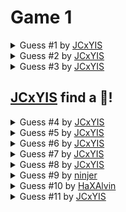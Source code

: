 # Game 1
 
<details> 
<summary> Guess #1 by <a href="https://github.com/JCxYIS">JCxYIS</a></summary>
<br>

|     |  0  |  1  |  2  |  3  |  4  |  5  |  6  |  7  |  8  |  9  |
|:---:|:---:|:---:|:---:|:---:|:---:|:---:|:---:|:---:|:---:|:---:|
| **00** | 🔳 | 🔳 | 🔳 | 🔳 | 🔳 | 🔳 | 🔳 | 🔳 | 🔳 | 🔳 | 
| **10** | 🔳 | 🔳 | 🔳 | 🔳 | 🔳 | 🔳 | 🔳 | 🔳 | 🔳 | 🔳 | 
| **20** | 🔳 | 🔳 | 🔳 | 🔳 | 🔳 | 🔳 | 🔳 | 🔳 | 🔳 | 🔳 | 
| **30** | 🔳 | 🔳 | 🔳 | 🔳 | 🔳 | 🔳 | 🔳 | 🔳 | 🔳 | 🔳 | 
| **40** | 🔳 | 🔳 | 🔳 | 🔳 | 🔳 | 🔳 | 🔳 | 🔳 | 🔳 | 🔳 | 
| **50** | 🔳 | 🔳 | 🔳 | 🔳 | 🔳 | 🔳 | 🔳 | 🔳 | 🔳 | 🔳 | 
| **60** | 🔳 | 🔳 | 🔳 | 🔳 | 🔳 | 🔳 | 🔳 | 🔳 | 🔳 | 🔳 | 
| **70** | 🔳 | 🔳 | 🔳 | 🔳 | 🔳 | 🔳 | 🔳 | 🔳 | 🔳 | 🔳 | 
| **80** | 🔳 | 🔳 | 🔳 | 🔳 | 🔳 | 🔳 | 🔳 | 1⃣ | 🔳 | 🔳 | 
| **90** | 🔳 | 🔳 | 🔳 | 🔳 | 🔳 | 🔳 | 🔳 | 🔳 | 🔳 | 🔳 | 


</details>
 
<details> 
<summary> Guess #2 by <a href="https://github.com/JCxYIS">JCxYIS</a></summary>
<br>

|     |  0  |  1  |  2  |  3  |  4  |  5  |  6  |  7  |  8  |  9  |
|:---:|:---:|:---:|:---:|:---:|:---:|:---:|:---:|:---:|:---:|:---:|
| **00** | 🔳 | 🔳 | 🔳 | 🔳 | 🔳 | 🔳 | 🔳 | 🔳 | 🔳 | 🔳 | 
| **10** | 🔳 | 🔳 | 🔳 | 🔳 | 🔳 | 🔳 | 🔳 | 🔳 | 🔳 | 🔳 | 
| **20** | 🔳 | 🔳 | 🔳 | 🔳 | 🔳 | 🔳 | 🔳 | 🔳 | 🔳 | 🔳 | 
| **30** | 🔳 | 🔳 | 🔳 | 🔳 | 🔳 | 🔳 | 🔳 | 🔳 | 🔳 | 🔳 | 
| **40** | 🔳 | 🔳 | 🔳 | 🔳 | 🔳 | 🔳 | 🔳 | 🔳 | 🔳 | 🔳 | 
| **50** | 🔳 | 🔳 | 🔳 | 🔳 | 🔳 | 🔳 | 🔳 | 🔳 | 🔳 | 🔳 | 
| **60** | 🔳 | 🔳 | 🔳 | 🔳 | 🔳 | 🔳 | 🔳 | 🔳 | 🔳 | 🔳 | 
| **70** | 🔳 | 🔳 | 🔳 | 🔳 | 🔳 | 🔳 | 🔳 | 2⃣ | 🔳 | 🔳 | 
| **80** | 🔳 | 🔳 | 🔳 | 🔳 | 🔳 | 🔳 | 🔳 | 1⃣ | 🔳 | 🔳 | 
| **90** | 🔳 | 🔳 | 🔳 | 🔳 | 🔳 | 🔳 | 🔳 | 🔳 | 🔳 | 🔳 | 


</details>
 
<details> 
<summary> Guess #3 by <a href="https://github.com/JCxYIS">JCxYIS</a></summary>
<br>

|     |  0  |  1  |  2  |  3  |  4  |  5  |  6  |  7  |  8  |  9  |
|:---:|:---:|:---:|:---:|:---:|:---:|:---:|:---:|:---:|:---:|:---:|
| **00** | 🔳 | 🔳 | 🔳 | 🔳 | 🔳 | 🔳 | 🔳 | 🔳 | 🔳 | 🔳 | 
| **10** | 🔳 | 🔳 | 🔳 | 🔳 | 🔳 | 🔳 | 🔳 | 🔳 | 🔳 | 🔳 | 
| **20** | 🔳 | 🔳 | 🔳 | 🔳 | 🔳 | 🔳 | 🔳 | 🔳 | 🔳 | 🔳 | 
| **30** | 🔳 | 🔳 | 🔳 | 🔳 | 🔳 | 🔳 | 🔳 | 🔳 | 🔳 | 🔳 | 
| **40** | 🔳 | 🔳 | 🔳 | 🔳 | 🔳 | 🔳 | 🔳 | 🔳 | 🔳 | 🔳 | 
| **50** | 🔳 | 🔳 | 🔳 | 🔳 | 🔳 | 🔳 | 🔳 | 🔳 | 🔳 | 🔳 | 
| **60** | 🔳 | 🔳 | 🔳 | 🔳 | 🔳 | 🔳 | 🔳 | 🔳 | 🔳 | 🔳 | 
| **70** | 🔳 | 🔳 | 🔳 | 🔳 | 🔳 | 🔳 | 🔳 | 2⃣ | 🔳 | 🔳 | 
| **80** | 🔳 | 🔳 | 🔳 | 🔳 | 🔳 | 🔳 | 🔳 | 1⃣ | 🔳 | 🔳 | 
| **90** | 🔳 | 🔳 | 🔳 | 🔳 | 🔳 | 🔳 | 🔳 | 2⃣ | 🔳 | 🔳 | 


</details>

 ## [JCxYIS](https://github.com/JCxYIS) find a 🧡!
 
<details> 
<summary> Guess #4 by <a href="https://github.com/JCxYIS">JCxYIS</a></summary>
<br>

|     |  0  |  1  |  2  |  3  |  4  |  5  |  6  |  7  |  8  |  9  |
|:---:|:---:|:---:|:---:|:---:|:---:|:---:|:---:|:---:|:---:|:---:|
| **00** | 🔳 | 🔳 | 🔳 | 🔳 | 🔳 | 🔳 | 🔳 | 🔳 | 🔳 | 🔳 | 
| **10** | 🔳 | 🔳 | 🔳 | 🔳 | 🔳 | 🔳 | 🔳 | 🔳 | 🔳 | 🔳 | 
| **20** | 🔳 | 🔳 | 🔳 | 🔳 | 🔳 | 🔳 | 🔳 | 🔳 | 🔳 | 🔳 | 
| **30** | 🔳 | 🔳 | 🔳 | 🔳 | 🔳 | 🔳 | 🔳 | 🔳 | 🔳 | 🔳 | 
| **40** | 🔳 | 🔳 | 🔳 | 🔳 | 🔳 | 🔳 | 🔳 | 🔳 | 🔳 | 🔳 | 
| **50** | 🔳 | 🔳 | 🔳 | 🔳 | 🔳 | 🔳 | 🔳 | 🔳 | 🔳 | 🔳 | 
| **60** | 🔳 | 🔳 | 🔳 | 🔳 | 🔳 | 🔳 | 🔳 | 🔳 | 🔳 | 🔳 | 
| **70** | 🔳 | 🔳 | 🔳 | 🔳 | 🔳 | 🔳 | 🔳 | 2⃣ | 🔳 | 🔳 | 
| **80** | 🔳 | 🔳 | 🔳 | 🔳 | 🔳 | 🔳 | 🔳 | 1⃣ | 🧡 | 🔳 | 
| **90** | 🔳 | 🔳 | 🔳 | 🔳 | 🔳 | 🔳 | 🔳 | 2⃣ | 🔳 | 🔳 | 


</details>
 
<details> 
<summary> Guess #5 by <a href="https://github.com/JCxYIS">JCxYIS</a> </summary>
<br>

|     |  0  |  1  |  2  |  3  |  4  |  5  |  6  |  7  |  8  |  9  |
|:---:|:---:|:---:|:---:|:---:|:---:|:---:|:---:|:---:|:---:|:---:|
| **00** | 🔳 | 🔳 | 🔳 | 🔳 | 🔳 | 🔳 | 🔳 | 🔳 | 🔳 | 🔳 | 
| **10** | 🔳 | 🔳 | 🔳 | 🔳 | 🔳 | 🔳 | 🔳 | 🔳 | 🔳 | 🔳 | 
| **20** | 🔳 | 🔳 | 🔳 | 🔳 | 🔳 | 🔳 | 🔳 | 🔳 | 🔳 | 🔳 | 
| **30** | 🔳 | 🔳 | 🔳 | 3⃣ | 🔳 | 🔳 | 🔳 | 🔳 | 🔳 | 🔳 | 
| **40** | 🔳 | 🔳 | 🔳 | 🔳 | 🔳 | 🔳 | 🔳 | 🔳 | 🔳 | 🔳 | 
| **50** | 🔳 | 🔳 | 🔳 | 🔳 | 🔳 | 🔳 | 🔳 | 🔳 | 🔳 | 🔳 | 
| **60** | 🔳 | 🔳 | 🔳 | 🔳 | 🔳 | 🔳 | 🔳 | 🔳 | 🔳 | 🔳 | 
| **70** | 🔳 | 🔳 | 🔳 | 🔳 | 🔳 | 🔳 | 🔳 | 2⃣ | 🔳 | 🔳 | 
| **80** | 🔳 | 🔳 | 🔳 | 🔳 | 🔳 | 🔳 | 🔳 | 1⃣ | 🧡 | 🔳 | 
| **90** | 🔳 | 🔳 | 🔳 | 🔳 | 🔳 | 🔳 | 🔳 | 2⃣ | 🔳 | 🔳 | 


</details>
 
<details> 
<summary> Guess #6 by <a href="https://github.com/JCxYIS">JCxYIS</a>
</summary>
<br>

|     |  0  |  1  |  2  |  3  |  4  |  5  |  6  |  7  |  8  |  9  |
|:---:|:---:|:---:|:---:|:---:|:---:|:---:|:---:|:---:|:---:|:---:|
| **00** | 🔳 | 🔳 | 🔳 | 🔳 | 🔳 | 🔳 | 2⃣ | 🔳 | 🔳 | 🔳 | 
| **10** | 🔳 | 🔳 | 🔳 | 🔳 | 🔳 | 🔳 | 🔳 | 🔳 | 🔳 | 🔳 | 
| **20** | 🔳 | 🔳 | 🔳 | 🔳 | 🔳 | 🔳 | 🔳 | 🔳 | 🔳 | 🔳 | 
| **30** | 🔳 | 🔳 | 🔳 | 3⃣ | 🔳 | 🔳 | 🔳 | 🔳 | 🔳 | 🔳 | 
| **40** | 🔳 | 🔳 | 🔳 | 🔳 | 🔳 | 🔳 | 🔳 | 🔳 | 🔳 | 🔳 | 
| **50** | 🔳 | 🔳 | 🔳 | 🔳 | 🔳 | 🔳 | 🔳 | 🔳 | 🔳 | 🔳 | 
| **60** | 🔳 | 🔳 | 🔳 | 🔳 | 🔳 | 🔳 | 🔳 | 🔳 | 🔳 | 🔳 | 
| **70** | 🔳 | 🔳 | 🔳 | 🔳 | 🔳 | 🔳 | 🔳 | 2⃣ | 🔳 | 🔳 | 
| **80** | 🔳 | 🔳 | 🔳 | 🔳 | 🔳 | 🔳 | 🔳 | 1⃣ | 🧡 | 🔳 | 
| **90** | 🔳 | 🔳 | 🔳 | 🔳 | 🔳 | 🔳 | 🔳 | 2⃣ | 🔳 | 🔳 | 


</details>
 
<details> 
<summary> Guess #7 by <a href="https://github.com/JCxYIS">JCxYIS</a>
</summary>
<br>

|     |  0  |  1  |  2  |  3  |  4  |  5  |  6  |  7  |  8  |  9  |
|:---:|:---:|:---:|:---:|:---:|:---:|:---:|:---:|:---:|:---:|:---:|
| **00** | 🔳 | 🔳 | 🔳 | 🔳 | 🔳 | 🔳 | 2️⃣ | 🔳 | 🔳 | 🔳 | 
| **10** | 🔳 | 🔳 | 🔳 | 🔳 | 🔳 | 🔳 | 🔳 | 🔳 | 🔳 | 🔳 | 
| **20** | 🔳 | 🔳 | 🔳 | 🔳 | 🔳 | 2️⃣ | 🔳 | 🔳 | 🔳 | 🔳 | 
| **30** | 🔳 | 🔳 | 🔳 | 3️⃣ | 🔳 | 🔳 | 🔳 | 🔳 | 🔳 | 🔳 | 
| **40** | 🔳 | 🔳 | 🔳 | 🔳 | 🔳 | 🔳 | 🔳 | 🔳 | 🔳 | 🔳 | 
| **50** | 🔳 | 🔳 | 🔳 | 🔳 | 🔳 | 🔳 | 🔳 | 🔳 | 🔳 | 🔳 | 
| **60** | 🔳 | 🔳 | 🔳 | 🔳 | 🔳 | 🔳 | 🔳 | 🔳 | 🔳 | 🔳 | 
| **70** | 🔳 | 🔳 | 🔳 | 🔳 | 🔳 | 🔳 | 🔳 | 2️⃣ | 🔳 | 🔳 | 
| **80** | 🔳 | 🔳 | 🔳 | 🔳 | 🔳 | 🔳 | 🔳 | 1️⃣ | 🧡 | 🔳 | 
| **90** | 🔳 | 🔳 | 🔳 | 🔳 | 🔳 | 🔳 | 🔳 | 2️⃣ | 🔳 | 🔳 | 


</details>
 
<details> 
<summary> Guess #8 by <a href="https://github.com/JCxYIS">JCxYIS</a>
</summary>
<br>

|     |  0  |  1  |  2  |  3  |  4  |  5  |  6  |  7  |  8  |  9  |
|:---:|:---:|:---:|:---:|:---:|:---:|:---:|:---:|:---:|:---:|:---:|
| **00** | 🔳 | 🔳 | 🔳 | 🔳 | 🔳 | 🔳 | 2️⃣ | 🔳 | 🔳 | 🔳 | 
| **10** | 🔳 | 🔳 | 🔳 | 🔳 | 🔳 | 🔳 | 🔳 | 🔳 | 🔳 | 🔳 | 
| **20** | 🔳 | 🔳 | 🔳 | 🔳 | 🔳 | 2️⃣ | 🔳 | 🔳 | 🔳 | 🔳 | 
| **30** | 🔳 | 🔳 | 🔳 | 3️⃣ | 🔳 | 🔳 | 🔳 | 🔳 | 🔳 | 🔳 | 
| **40** | 🔳 | 🔳 | 🔳 | 🔳 | 🔳 | 🔳 | 🔳 | 🔳 | 🔳 | 🔳 | 
| **50** | 🔳 | 🔳 | 🔳 | 🔳 | 🔳 | 🔳 | 🔳 | 🔳 | 🔳 | 🔳 | 
| **60** | 🔳 | 🔳 | 6️⃣ | 🔳 | 🔳 | 🔳 | 🔳 | 🔳 | 🔳 | 🔳 | 
| **70** | 🔳 | 🔳 | 🔳 | 🔳 | 🔳 | 🔳 | 🔳 | 2️⃣ | 🔳 | 🔳 | 
| **80** | 🔳 | 🔳 | 🔳 | 🔳 | 🔳 | 🔳 | 🔳 | 1️⃣ | 🧡 | 🔳 | 
| **90** | 🔳 | 🔳 | 🔳 | 🔳 | 🔳 | 🔳 | 🔳 | 2️⃣ | 🔳 | 🔳 | 


</details>
 
<details> 
<summary> Guess #9 by <a href="https://github.com/ninjer">ninjer</a>
</summary>
<br>

|     |  0  |  1  |  2  |  3  |  4  |  5  |  6  |  7  |  8  |  9  |
|:---:|:---:|:---:|:---:|:---:|:---:|:---:|:---:|:---:|:---:|:---:|
| **00** | 🔳 | 🔳 | 🔳 | 🔳 | 🔳 | 🔳 | 2️⃣ | 🔳 | 🔳 | 🔳 | 
| **10** | 🔳 | 🔳 | 🔳 | 🔳 | 1️⃣ | 🔳 | 🔳 | 🔳 | 🔳 | 🔳 | 
| **20** | 🔳 | 🔳 | 🔳 | 🔳 | 🔳 | 2️⃣ | 🔳 | 🔳 | 🔳 | 🔳 | 
| **30** | 🔳 | 🔳 | 🔳 | 3️⃣ | 🔳 | 🔳 | 🔳 | 🔳 | 🔳 | 🔳 | 
| **40** | 🔳 | 🔳 | 🔳 | 🔳 | 🔳 | 🔳 | 🔳 | 🔳 | 🔳 | 🔳 | 
| **50** | 🔳 | 🔳 | 🔳 | 🔳 | 🔳 | 🔳 | 🔳 | 🔳 | 🔳 | 🔳 | 
| **60** | 🔳 | 🔳 | 6️⃣ | 🔳 | 🔳 | 🔳 | 🔳 | 🔳 | 🔳 | 🔳 | 
| **70** | 🔳 | 🔳 | 🔳 | 🔳 | 🔳 | 🔳 | 🔳 | 2️⃣ | 🔳 | 🔳 | 
| **80** | 🔳 | 🔳 | 🔳 | 🔳 | 🔳 | 🔳 | 🔳 | 1️⃣ | 🧡 | 🔳 | 
| **90** | 🔳 | 🔳 | 🔳 | 🔳 | 🔳 | 🔳 | 🔳 | 2️⃣ | 🔳 | 🔳 | 


</details>

<details> 
<summary> Guess #10 by <a href="https://github.com/HaXAlvin">HaXAlvin</a>
</summary>
<br>

|     |  0  |  1  |  2  |  3  |  4  |  5  |  6  |  7  |  8  |  9  |
|:---:|:---:|:---:|:---:|:---:|:---:|:---:|:---:|:---:|:---:|:---:|
| **00** | 🔳 | 🔳 | 🔳 | 🔳 | 🔳 | 🔳 | 2️⃣ | 🔳 | 🔳 | 🔳 | 
| **10** | 🔳 | 🔳 | 🔳 | 🔳 | 1️⃣ | 🔳 | 🔳 | 🔳 | 🔳 | 🔳 | 
| **20** | 🔳 | 🔳 | 🔳 | 🔳 | 🔳 | 2️⃣ | 🔳 | 🔳 | 🔳 | 🔳 | 
| **30** | 🔳 | 🔳 | 🔳 | 3️⃣ | 🔳 | 🔳 | 🔳 | 🔳 | 🔳 | 🔳 | 
| **40** | 🔳 | 🔳 | 🔳 | 🔳 | 🔳 | 🔳 | 🔳 | 2️⃣ | 🔳 | 🔳 | 
| **50** | 🔳 | 🔳 | 🔳 | 🔳 | 🔳 | 🔳 | 🔳 | 🔳 | 🔳 | 🔳 | 
| **60** | 🔳 | 🔳 | 6️⃣ | 🔳 | 🔳 | 🔳 | 🔳 | 🔳 | 🔳 | 🔳 | 
| **70** | 🔳 | 🔳 | 🔳 | 🔳 | 🔳 | 🔳 | 🔳 | 2️⃣ | 🔳 | 🔳 | 
| **80** | 🔳 | 🔳 | 🔳 | 🔳 | 🔳 | 🔳 | 🔳 | 1️⃣ | 🧡 | 🔳 | 
| **90** | 🔳 | 🔳 | 🔳 | 🔳 | 🔳 | 🔳 | 🔳 | 2️⃣ | 🔳 | 🔳 | 


</details>

<details> 
<summary> Guess #11 by <a href="https://github.com/JCxYIS">JCxYIS</a>
</summary>
<br>

|     |  0  |  1  |  2  |  3  |  4  |  5  |  6  |  7  |  8  |  9  |
|:---:|:---:|:---:|:---:|:---:|:---:|:---:|:---:|:---:|:---:|:---:|
| **00** | 🔳 | 🔳 | 🔳 | 🔳 | 🔳 | 🔳 | 2️⃣ | 🔳 | 🔳 | 🔳 | 
| **10** | 🔳 | 🔳 | 🔳 | 🔳 | 1️⃣ | 🔳 | 🔳 | 🔳 | 🔳 | 🔳 | 
| **20** | 🔳 | 🔳 | 🔳 | 🔳 | 🔳 | 2️⃣ | 🔳 | 🔳 | 🔳 | 🔳 | 
| **30** | 🔳 | 🔳 | 🔳 | 3️⃣ | 🔳 | 🔳 | 🔳 | 🔳 | 🔳 | 🔳 | 
| **40** | 🔳 | 🔳 | 🔳 | 🔳 | 🔳 | 🔳 | 🔳 | 2️⃣ | 🔳 | 🔳 | 
| **50** | 🔳 | 🔳 | 🔳 | 🔳 | 🔳 | 🔳 | 🔳 | 🔳 | 🔳 | 🔳 | 
| **60** | 🔳 | 🔳 | 6️⃣ | 🔳 | 🔳 | 🔳 | 🔳 | 🔳 | 🔳 | 🔳 | 
| **70** | 🔳 | 🔳 | 🔳 | 🔳 | 🔳 | 🔳 | 🔳 | 2️⃣ | 🔳 | 🔳 | 
| **80** | 🔳 | 7️⃣ | 🔳 | 🔳 | 🔳 | 🔳 | 🔳 | 1️⃣ | 🧡 | 🔳 | 
| **90** | 🔳 | 🔳 | 🔳 | 🔳 | 🔳 | 🔳 | 🔳 | 2️⃣ | 🔳 | 🔳 | 


</details>
